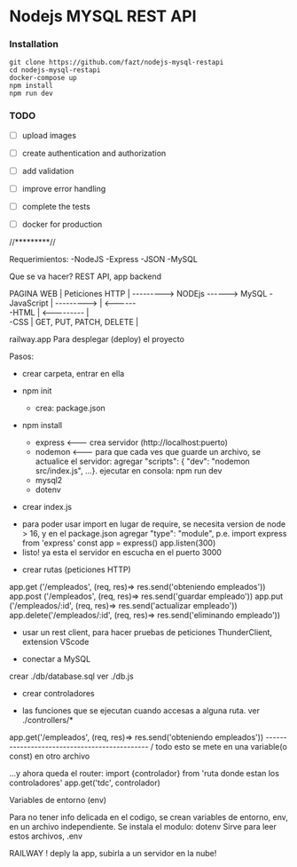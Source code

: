 # Nodejs MYSQL REST API

### Installation

```
git clone https://github.com/fazt/nodejs-mysql-restapi
cd nodejs-mysql-restapi
docker-compose up
npm install
npm run dev
```

### TODO

- [ ] upload images
- [ ] create authentication and authorization
- [ ] add validation
- [ ] improve error handling
- [ ] complete the tests
- [ ] docker for production


//*********//

Requerimientos:
    -NodeJS
    -Express
    -JSON
    -MySQL

Que se va hacer?
REST API, app backend

PAGINA WEB   |     Peticiones HTTP     |  --------->   NODEjs    ------>   MySQL
-JavaScript  |       --------->        |                         <------  
-HTML        |       <---------        |     
-CSS         | GET, PUT, PATCH, DELETE |

railway.app
Para desplegar (deploy) el proyecto

Pasos:
- crear carpeta, entrar en ella
- npm init
    - crea: package.json
- npm install
    - express  <--- crea servidor (http://localhost:puerto)
    - nodemon  <--- para que cada ves que guarde un archivo, se actualice el servidor: agregar "scripts": { "dev": "nodemon src/index.js", ...}. ejecutar en consola: npm run dev
    - mysql2
    - dotenv

- crear index.js

* para poder usar import en lugar de require, se necesita version de node > 16, 
y en el package.json agregar "type": "module",
p.e. 
import express from 'express'
const app = express()
app.listen(300)
* listo! ya esta el servidor en escucha en el puerto 3000

- crear rutas (peticiones HTTP)

app.get   ('/empleados', (req, res)=> res.send('obteniendo empleados'))
app.post  ('/empleados', (req, res)=> res.send('guardar empleado'))
app.put   ('/empleados/:id', (req, res)=> res.send('actualizar empleado'))
app.delete('/empleados/:id', (req, res)=> res.send('eliminando empleado'))

* usar un rest client, para hacer pruebas de peticiones
ThunderClient, extension VScode


- conectar a MySQL

crear ./db/database.sql
ver ./db.js


- crear controladores

* las funciones que se ejecutan cuando accesas a alguna ruta.
ver ./controllers/*

app.get('/empleados', (req, res)=> res.send('obteniendo empleados'))
                      ---------------------------------------------
                        /
        todo esto se mete en una variable(o const) en otro archivo
    
...y ahora queda el router:
import {controlador} from 'ruta donde estan los controladores'
app.get('tdc', controlador)


Variables de entorno (env)

Para no tener info delicada en el codigo, se crean variables de entorno, env, 
en un archivo independiente.
Se instala el modulo: dotenv
Sirve para leer estos archivos, .env


RAILWAY ! deply la app, subirla a un servidor en la nube!





